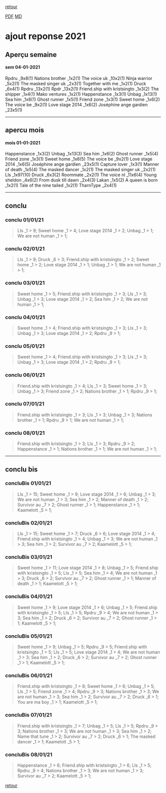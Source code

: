 [retour](./../index.html)
<!-- -->
[PDF](./apercu21.pdf) [MD](./apercu21.md) 


# ajout reponse 2021


## Aperçu semaine
#### sem 04-01-2021 
Rpdru _9x8(1) Nations brother _1x2(1) The voice uk _10x2(1) Ninja warrior _5x2(1) The masked singer uk _2x3(1) Together with me _1x2(1) Druck _6x4(1) Rpdru _13x2(1) Rpdr _13x2(1) Friend.ship with kristsingto _1x3(2) The shipper _1x4(1) Mako ventures _1x2(1) Happenstance _1x3(1) Unbag _1x13(1) Sea him _1x6(1) Ghost runner _1x5(1) Friend zone _1x3(1) Sweet home _1x6(2) The voice be _9x2(1) Love stage 2014 _1x6(2) Joséphine ange gardien _23x5(1) 





---

## apercu mois
#### mois 01-01-2021 
Happenstance _1x3(2) Unbag _1x13(3) Sea him _1x6(2) Ghost runner _1x5(4) Friend zone _1x3(1) Sweet home _1x6(5) The voice be _9x2(1) Love stage 2014 _1x6(5) Joséphine ange gardien _23x5(1) Capture lover _1x3(1) Manner of death _1x5(4) The masked dancer _1x2(1) The masked singer uk _2x2(1) Lls _1x97(10) Druck _6x3(2) Roommate _2x2(1) The voice nl _11x6(4) Young sheldon _4x6(2) From dusk till dawn _2x4(3) Lakan _1x5(2) A queen is born _1x2(1) Tale of the nine tailed _1x2(1) TharnType _2x4(1) 









---

## conclu
### conclu 01/01/21 
> Lls _1 > 9; Sweet home _1 > 4; Love stage 2014 _1 > 2; Unbag _1 > 1; We are not human _1 > 1; 
### conclu 02/01/21 
> Lls _1 > 9; Druck _6 > 3; Friend.ship with kristsingto _1 > 2; Sweet home _1 > 2; Love stage 2014 _1 > 1; Unbag _1 > 1; We are not human _1 > 1; 
### conclu 03/01/21 
> Sweet home _1 > 5; Friend.ship with kristsingto _1 > 3; Lls _1 > 3; Unbag _1 > 3; Love stage 2014 _1 > 2; Sea him _1 > 2; We are not human _1 > 1; 
### conclu 04/01/21 
> Sweet home _1 > 4; Friend.ship with kristsingto _1 > 3; Lls _1 > 3; Unbag _1 > 3; Love stage 2014 _1 > 2; Rpdru _9 > 1; 
### conclu 05/01/21 
> Sweet home _1 > 4; Friend.ship with kristsingto _1 > 3; Lls _1 > 3; Unbag _1 > 3; Love stage 2014 _1 > 2; Rpdru _9 > 1; 
### conclu 06/01/21 
> Friend.ship with kristsingto _1 > 4; Lls _1 > 3; Sweet home _1 > 3; Unbag _1 > 3; Friend zone _1 > 2; Nations brother _1 > 1; Rpdru _9 > 1; 
### conclu 07/01/21 
> Friend.ship with kristsingto _1 > 3; Lls _1 > 3; Unbag _1 > 3; Nations brother _1 > 1; Rpdru _9 > 1; We are not human _1 > 1; 
### conclu 08/01/21 
> Friend.ship with kristsingto _1 > 3; Lls _1 > 3; Rpdru _9 > 2; Happenstance _1 > 1; Nations brother _1 > 1; We are not human _1 > 1; 








---

## conclu bis

### concluBis 01/01/21 
> Lls _1 > 15; Sweet home _1 > 9; Love stage 2014 _1 > 6; Unbag _1 > 3; We are not human _1 > 3; Sea him _1 > 2; Manner of death _1 > 2; Survivor au _7 > 2; Ghost runner _1 > 1; Happenstance _1 > 1; Kaamelott _5 > 1; 
### concluBis 02/01/21 
> Lls _1 > 15; Sweet home _1 > 7; Druck _6 > 6; Love stage 2014 _1 > 4; Friend.ship with kristsingto _1 > 4; Unbag _1 > 3; We are not human _1 > 3; Sea him _1 > 2; Survivor au _7 > 2; Kaamelott _5 > 1; 
### concluBis 03/01/21 
> Sweet home _1 > 11; Love stage 2014 _1 > 8; Unbag _1 > 5; Friend.ship with kristsingto _1 > 5; Lls _1 > 5; Sea him _1 > 4; We are not human _1 > 3; Druck _6 > 2; Survivor au _7 > 2; Ghost runner _1 > 1; Manner of death _1 > 1; Kaamelott _5 > 1; 
### concluBis 04/01/21 
> Sweet home _1 > 9; Love stage 2014 _1 > 6; Unbag _1 > 5; Friend.ship with kristsingto _1 > 5; Lls _1 > 5; Rpdru _9 > 4; We are not human _1 > 3; Sea him _1 > 2; Druck _6 > 2; Survivor au _7 > 2; Ghost runner _1 > 1; Kaamelott _5 > 1; 
### concluBis 05/01/21 
> Sweet home _1 > 9; Unbag _1 > 5; Rpdru _9 > 5; Friend.ship with kristsingto _1 > 5; Lls _1 > 5; Love stage 2014 _1 > 4; We are not human _1 > 3; Sea him _1 > 2; Druck _6 > 2; Survivor au _7 > 2; Ghost runner _1 > 1; Kaamelott _5 > 1; 
### concluBis 06/01/21 
> Friend.ship with kristsingto _1 > 8; Sweet home _1 > 6; Unbag _1 > 5; Lls _1 > 5; Friend zone _1 > 4; Rpdru _9 > 3; Nations brother _1 > 3; We are not human _1 > 3; Sea him _1 > 2; Survivor au _7 > 2; Druck _6 > 1; You are ma boy _1 > 1; Kaamelott _5 > 1; 
### concluBis 07/01/21 
> Friend.ship with kristsingto _1 > 7; Unbag _1 > 5; Lls _1 > 5; Rpdru _9 > 3; Nations brother _1 > 3; We are not human _1 > 3; Sea him _1 > 2; Name that tune _1 > 2; Survivor au _7 > 2; Druck _6 > 1; The masked dancer _1 > 1; Kaamelott _5 > 1; 
### concluBis 08/01/21 
> Happenstance _1 > 6; Friend.ship with kristsingto _1 > 6; Lls _1 > 5; Rpdru _9 > 4; Nations brother _1 > 3; We are not human _1 > 3; Survivor au _7 > 2; Kaamelott _5 > 1; 





[retour](./../index.html)